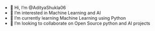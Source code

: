 - 👋 Hi, I’m @AdityaShukla06
- 👀 I’m interested in Machine Learning and AI
- 🌱 I’m currently learning Machine Learning using Python
- 💞️ I’m looking to collaborate on Open Source python and AI projects

<!---
AdityaShukla06/AdityaShukla06 is a ✨ special ✨ repository because its `README.md` (this file) appears on your GitHub profile.
You can click the Preview link to take a look at your changes.
--->
